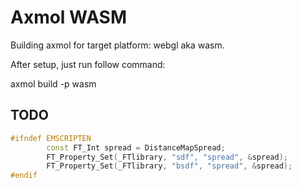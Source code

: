 # Axmol WASM

Building axmol for target platform: webgl aka wasm.

After setup, just run follow command:

axmol build -p wasm

## TODO

```cpp
#ifndef EMSCRIPTEN
        const FT_Int spread = DistanceMapSpread;
        FT_Property_Set(_FTlibrary, "sdf", "spread", &spread);
        FT_Property_Set(_FTlibrary, "bsdf", "spread", &spread);
#endif
```
